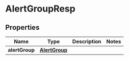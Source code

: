 # AlertGroupResp

## Properties
Name | Type | Description | Notes
------------ | ------------- | ------------- | -------------
**alertGroup** | [**AlertGroup**](AlertGroup.md) |  | 
